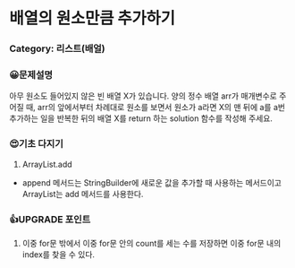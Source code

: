 # 배열의 원소만큼 추가하기

### Category: 리스트(배얼)

### 😀문제설명

아무 원소도 들어있지 않은 빈 배열 X가 있습니다. 양의 정수 배열 arr가 매개변수로 주어질 때, arr의 앞에서부터 차례대로 원소를 보면서 원소가 a라면 X의 맨 뒤에 a를 a번 추가하는 일을 반복한 뒤의 배열 X를 return 하는 solution 함수를 작성해 주세요.

### 😍기초 다지기
1. ArrayList.add
- append 메서드는 StringBuilder에 새로운 값을 추가할 때 사용하는 메서드이고 ArrayList는 add 메서드를 사용한다.

### 👍UPGRADE 포인트
1. 이중 for문 밖에서 이중 for문 안의 count를 세는 수를 저장하면 이중 for문 내의 index를 찾을 수 있다. 





